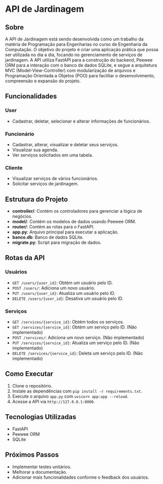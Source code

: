 # API de Jardinagem

## Sobre

A API de Jardinagem está sendo desenvolvida como um trabalho da matéria de Programação para Engenharias no curso de Engenharia da Computação. O objetivo do projeto é criar uma aplicação prática que possa ser utilizada no dia a dia, focando no gerenciamento de serviços de jardinagem. A API utiliza FastAPI para a construção do backend, Peewee ORM para a interação com o banco de dados SQLite, e segue a arquitetura MVC (Model-View-Controller) com modularização de arquivos e Programação Orientada a Objetos (POO) para facilitar o desenvolvimento, compreensão e expansão do projeto.

## Funcionalidades

### User
- Cadastrar, deletar, selecionar e alterar informações de funcionários.

### Funcionário
- Cadastrar, alterar, visualizar e deletar seus serviços.
- Visualizar sua agenda.
- Ver serviços solicitados em uma tabela.

### Cliente
- Visualizar serviços de vários funcionários.
- Solicitar serviços de jardinagem.


## Estrutura do Projeto
- **controller/**: Contém os controladores para gerenciar a lógica de negócios.
- **model/**: Contém os modelos de dados usando Peewee ORM.
- **router/**: Contém as rotas para o FastAPI.
- **app.py**: Arquivo principal para executar a aplicação.
- **banco.db**: Banco de dados SQLite.
- **migrate.py**: Script para migração de dados.

## Rotas da API

### Usuários
- `GET /users/{user_id}`: Obtém um usuário pelo ID.
- `POST /users/`: Adiciona um novo usuário.
- `PUT /users/{user_id}`: Atualiza um usuário pelo ID.
- `DELETE /users/{user_id}`: Desativa um usuário pelo ID.

### Serviços
- `GET /services/{service_id}`: Obtém todos os serviços.
- `GET /services/{service_id}`: Obtém um serviço pelo ID. (Não implementado)
- `POST /services/`: Adiciona um novo serviço. (Não implementado)
- `PUT /services/{service_id}`: Atualiza um serviço pelo ID. (Não implementado)
- `DELETE /services/{service_id}`: Deleta um serviço pelo ID. (Não implementado)


## Como Executar

1. Clone o repositório.
2. Instale as dependências com `pip install -r requirements.txt`.
3. Execute o arquivo `app.py` com `uvicorn app:app --reload`.
4. Acesse a API via `http://127.0.0.1:8000`.

## Tecnologias Utilizadas

- FastAPI
- Peewee ORM
- SQLite

## Próximos Passos
- Implementar testes unitários.
- Melhorar a documentação.
- Adicionar mais funcionalidades conforme o feedback dos usuários.

